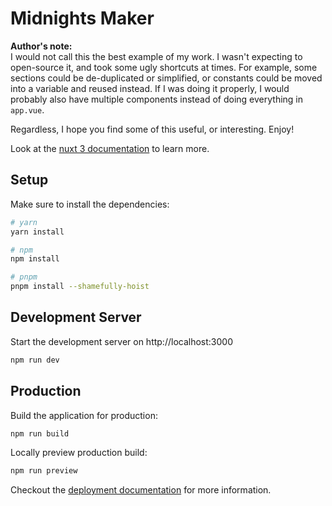 # Midnights Maker

**Author's note:**  
I would not call this the best example of my work. I wasn't expecting to open-source it, and took some ugly shortcuts at times. For example, some sections could be de-duplicated or simplified, or constants could be moved into a variable and reused instead. If I was doing it properly, I would probably also have multiple components instead of doing everything in `app.vue`.

Regardless, I hope you find some of this useful, or interesting. Enjoy!

Look at the [nuxt 3 documentation](https://v3.nuxtjs.org) to learn more.

## Setup

Make sure to install the dependencies:

```bash
# yarn
yarn install

# npm
npm install

# pnpm
pnpm install --shamefully-hoist
```

## Development Server

Start the development server on http://localhost:3000

```bash
npm run dev
```

## Production

Build the application for production:

```bash
npm run build
```

Locally preview production build:

```bash
npm run preview
```

Checkout the [deployment documentation](https://v3.nuxtjs.org/guide/deploy/presets) for more information.
